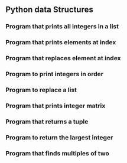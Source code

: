 ## Python data Structures
### Program that prints all integers in a list
### Program that prints elements at index
### Program that replaces element at index
### Program to print integers in order
### Program to replace a list
### Program that prints integer matrix
### Program that returns a tuple 
### Program to return the largest integer
### Program that finds multiples of two
